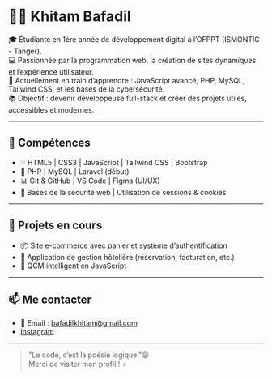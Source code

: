 # 👩‍💻 Khitam Bafadil

🎓 Étudiante en 1ère année de développement digital à l’OFPPT (ISMONTIC - Tanger).  
💻 Passionnée par la programmation web, la création de sites dynamiques et l’expérience utilisateur.  
🌱 Actuellement en train d’apprendre : JavaScript avancé, PHP, MySQL, Tailwind CSS, et les bases de la cybersécurité.  
📚 Objectif : devenir développeuse full-stack et créer des projets utiles, accessibles et modernes.

---

## 🔧 Compétences

- 💡 HTML5 | CSS3 | JavaScript | Tailwind CSS | Bootstrap
- 🧩 PHP | MySQL | Laravel (début)
- 📊 Git & GitHub | VS Code | Figma (UI/UX)
- 🔐 Bases de la sécurité web | Utilisation de sessions & cookies

---

## 🚀 Projets en cours

- 📦 Site e-commerce avec panier et système d’authentification
- 🏨 Application de gestion hôtelière (réservation, facturation, etc.)
- 🧠 QCM intelligent en JavaScript

---

## 📫 Me contacter

- 📧 Email : bafadilkhitam@gmail.com
- [Instagram](https://www.instagram.com/khitam._.bfd?igsh=NDdsbXk4OHVjdm5z&utm_source=qr)
 

---

> "Le code, c’est la poésie logique."😄  
Merci de visiter mon profil ! ⭐
